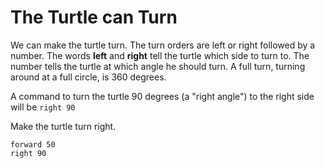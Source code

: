 # The Turtle can Turn
We can make the turtle turn. The turn orders are left or right followed by a number. 
The words **left** and **right** tell the turtle which side to turn to. 
The number tells the turtle at which angle he should turn. 
A full turn, turning around at a full circle, is 360 degrees.

A command to turn the turtle 90 degrees (a "right angle") to the right side will be ```right 90```

Make the turtle turn right.

```result
forward 50
right 90
```